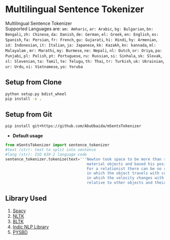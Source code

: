 # Multilingual Sentence Tokenizer

Multilingual Sentence Tokenizer  
Supported Languages are:
`am: Amharic`,
`ar: Arabic`,
`bg: Bulgarian`,
`bn: Bengali`,
`zh: Chinese`,
`da: Danish`,
`de: German`,
`el: Greek`, 
`en: English`,
`es: Spanish`,
`fa: Persian`,
`fr: French`,
`gu: Gujarati`,
`hi: Hindi`,
`hy: Armenian`,
`id: Indonesian`,
`it: Italian`,
`ja: Japanese`,
`kk: Kazakh`,
`kn: kannada`,
`ml: Malayalam` ,
`mr: Marathi`,
`my: Burmese`,
`ne: Nepali`,
`nl: Dutch`,
`or: Oriya`,
`pa: Punjabi`,
`pl: Polish`,
`pt: Portuguese`,
`ru: Russian`,
`si: Sinhala`,
`sk: Slovak`,
`sl: Slovenian`,
`ta: Tamil`,
`te: Telugu`,
`th: Thai`,
`tr: Turkish`,
`uk: Ukrainian`,
`ur: Urdu`,
`vi: Vietnamese`,
`yo: Yoruba`
  

## Setup from Clone
```bash
python setup.py bdist_wheel
pip install -e .
```

## Setup from Git
```bash
pip install git+https://github.com/AbuUbaida/mSentsTokenizer
```


* **Default usage**


```python
from mSentsTokenizer import sentence_tokenizer
#text (str): text to split into sentence
#lang (str): ISO 639-2 language code
sentence_tokenizer.tokenize(text='''Newton took space to be more than relations between 
                                    material objects and based his position on observation and experimentation. 
                                    For a relationist there can be no real difference between inertial motion, 
                                    in which the object travels with constant velocity, and non-inertial motion, 
                                    in which the velocity changes with time, since all spatial measurements are 
                                    relative to other objects and their motions.''', language='en')
```


## Library Used
1. [Spacy](https://spacy.io/)  
2. [NLTK](https://www.nltk.org/)  
3. [BLTK](https://pypi.org/project/bltk/)  
4. [Indic NLP Library](https://github.com/anoopkunchukuttan/indic_nlp_library)  
5. [PYSBD](https://github.com/nipunsadvilkar/pySBD)  
